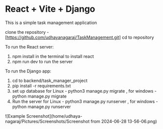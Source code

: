 # React + Vite + Django

This is a simple task management application


clone the repository   -[https://github.com/udhayanagaraj/TaskManagement.git]
cd to repository

To run the React server:
1. npm install in the terminal to install react
2. npm run dev to run the server


To run the Django app:
1. cd to backend/task_manager_project
2. pip install -r requirements.txt
3. set up database
   for Linux - python3 manage.py migrate , for windows - python manage.py migrate
4. Run the server
   for Linux - python3 manage.py runserver , for windows - python manage.py runserver 
  
![Example Screenshot](home/udhaya-nagaraj/Pictures/Screenshots/Screenshot from 2024-06-28 13-56-06.png)
